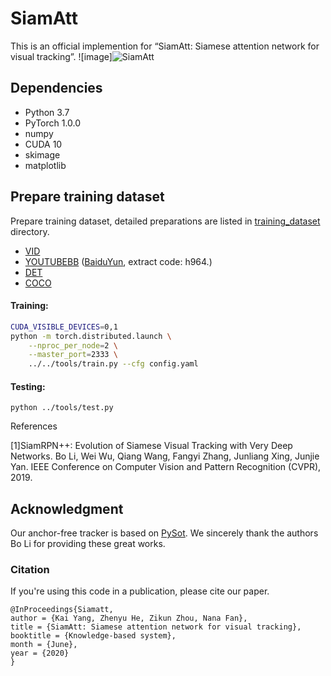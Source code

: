 # SiamAtt
This is an official implemention for “SiamAtt: Siamese attention network for visual tracking”.
![image]![SiamAtt](https://user-images.githubusercontent.com/25238475/116553768-107a3900-a92d-11eb-93de-61bea43ea4a4.png)

## Dependencies
* Python 3.7
* PyTorch 1.0.0
* numpy
* CUDA 10
* skimage
* matplotlib
## Prepare training dataset
Prepare training dataset, detailed preparations are listed in [training_dataset](training_dataset) directory.
* [VID](http://image-net.org/challenges/LSVRC/2017/)
* [YOUTUBEBB](https://research.google.com/youtube-bb/) ([BaiduYun](https://pan.baidu.com/s/1nXe6cKMHwk_zhEyIm2Ozpg), extract code: h964.)
* [DET](http://image-net.org/challenges/LSVRC/2017/)
* [COCO](http://cocodataset.org)

#### Training:
```bash
CUDA_VISIBLE_DEVICES=0,1
python -m torch.distributed.launch \
    --nproc_per_node=2 \
    --master_port=2333 \
    ../../tools/train.py --cfg config.yaml
```

#### Testing:
```
python ../tools/test.py 
```


References

[1]SiamRPN++: Evolution of Siamese Visual Tracking with Very Deep Networks. Bo Li, Wei Wu, Qiang Wang, Fangyi Zhang, Junliang Xing, Junjie Yan. IEEE Conference on Computer Vision and Pattern Recognition (CVPR), 2019.

## Acknowledgment
Our anchor-free tracker is based on [PySot](https://github.com/STVIR/pysot). We sincerely thank the authors Bo Li for providing these great works.

### Citation
If you're using this code in a publication, please cite our paper.

	@InProceedings{Siamatt,
	author = {Kai Yang, Zhenyu He, Zikun Zhou, Nana Fan},
	title = {SiamAtt: Siamese attention network for visual tracking},
	booktitle = {Knowledge-based system},
	month = {June},
	year = {2020}
	}
